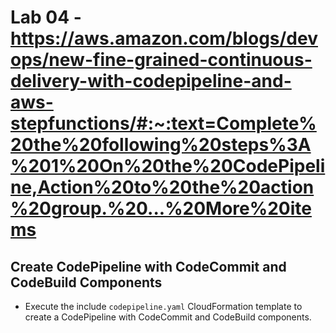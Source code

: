 # Lab 04 - https://aws.amazon.com/blogs/devops/new-fine-grained-continuous-delivery-with-codepipeline-and-aws-stepfunctions/#:~:text=Complete%20the%20following%20steps%3A%201%20On%20the%20CodePipeline,Action%20to%20the%20action%20group.%20...%20More%20items

## Create CodePipeline with CodeCommit and CodeBuild Components

* Execute the include `codepipeline.yaml` CloudFormation template to create a CodePipeline with CodeCommit and CodeBuild components.